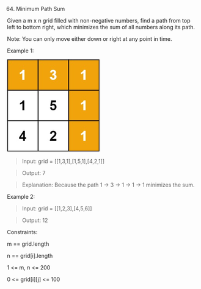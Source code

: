 64. Minimum Path Sum

Given a m x n grid filled with non-negative numbers, find a path from top left to bottom right, which minimizes the sum of all numbers along its path.

Note: You can only move either down or right at any point in time.

 

Example 1:

![ex_screenshot](./minpath.jpeg)

>Input: grid = [[1,3,1],[1,5,1],[4,2,1]]

>Output: 7

>Explanation: Because the path 1 → 3 → 1 → 1 → 1 minimizes the sum.

Example 2:

>Input: grid = [[1,2,3],[4,5,6]]

>Output: 12
 

Constraints:

m == grid.length

n == grid[i].length

1 <= m, n <= 200

0 <= grid[i][j] <= 100